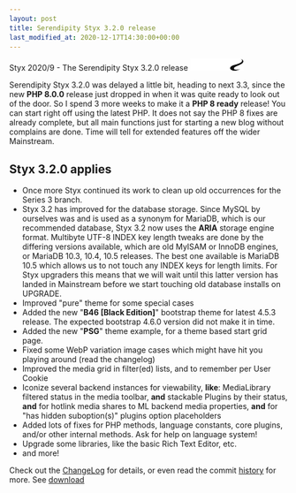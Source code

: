 ```yaml
---
layout: post
title: Serendipity Styx 3.2.0 release
last_modified_at: 2020-12-17T14:30:00+00:00
---
```


Styx 2020/9 - The Serendipity Styx 3.2.0 release <img class="php8" src="/i/b/logo_php8.svg" alt="php8" width="96" height="22">

Serendipity Styx 3.2.0 was delayed a little bit, heading to next 3.3, since the new **PHP 8.0.0** release just dropped in when it was quite ready to look out of the door. 
So I spend 3 more weeks to make it a **PHP 8 ready** release!
You can start right off using the latest PHP. It does not say the PHP 8 fixes are already complete, but all main functions just for starting a new blog without complains are done. Time will tell for extended features off the wider Mainstream.

## Styx 3.2.0 applies

  - Once more Styx continued its work to clean up old occurrences for the Series 3 branch.
  - Styx 3.2 has improved for the database storage. Since MySQL by ourselves was and is used as a synonym for MariaDB, which is our recommended database, Styx 3.2 now uses the **ARIA** storage engine format. Multibyte UTF-8 INDEX key length tweaks are done by the differing versions available, which are old MyISAM or InnoDB engines, or MariaDB 10.3, 10.4, 10.5 releases. The best one available is MariaDB 10.5 which allows us to not touch any INDEX keys for length limits. For Styx upgraders this means that we will wait until this latter version has landed in Mainstream before we start touching old database installs on UPGRADE.
  - Improved "pure" theme for some special cases
  - Added the new "**B46 [Black Edition]**" bootstrap theme for latest 4.5.3 release. The expected bootstrap 4.6.0 version did not make it in time.
  - Added the new "**PSG**" theme example, for a theme based start grid page.
  - Fixed some WebP variation image cases which might have hit you playing around (read the changelog)
  - Improved the media grid in filter(ed) lists, and to remember per User Cookie
  - Iconize several backend instances for viewability, **like**: MediaLibrary filtered status in the media toolbar, **and** stackable Plugins by their status, **and** for hotlink media shares to ML backend media properties, **and** for "has hidden suboption(s)" plugins option placeholders
  - Added lots of fixes for PHP methods, language constants, core plugins, and/or other internal methods. Ask for help on language system!
  - Upgrade some libraries, like the basic Rich Text Editor, etc.
  - and more!

Check out the [ChangeLog](https://github.com/ophian/styx/blob/3.2.0/docs/NEWS) for details, or even read the commit [history](https://github.com/ophian/styx/commits/3.2.0) for more. See [download](https://github.com/ophian/styx/releases/tag/3.2.0)
